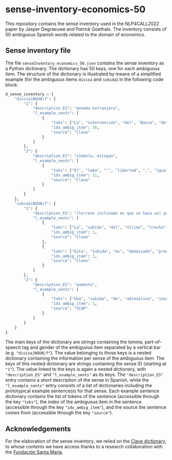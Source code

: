 # sense-inventory-economics-50
This repository contains the sense inventory used in the NLP4CALL2022 paper by Jasper Degraeuwe and Patrick Goethals. The inventory consists of 50 ambiguous Spanish words related to the domain of economics.
## Sense inventory file
The file <code>senseInventory_economics_50.json</code> contains the sense inventory as a Python dictionary. The dictionary has 50 keys, one for each ambiguous item. The structure of the dictionary is illustrated by means of a simplified example (for the ambiguous items <code>divisa</code> and <code>subida</code>) in the following code block:
```python
d_sense_inventory = {
    "divisa|NOUN|f": {
        "1": {
            "description_ES": "moneda extranjera",
            "l_example_sents": [
                {
                    "toks": ["La", "intervención", "del", "Banco", "de", "España", "en", "defensa", "de", "nuestra", "moneda", "está", "reduciendo", "las", "reservas", "de", "divisas", "."],
                    "idx_ambig_item": 16,
                    "source": "Clave"
                }
            ]
        },
        "2": {
            "description_ES": "símbolo, eslogan",
            "l_example_sents": [
                {
                    "toks": ["El", "lema", "‘", "libertad", ",", "igualdad", ",", "fraternidad", "’", "fue", "la", "divisa", "de", "la", "Revolución", "francesa", "de", "1789", "."],
                    "idx_ambig_item": 11,
                    "source": "Clave"
                }
            ]
        }
    },
    "subida|NOUN|f": {
        "1": {
            "description_ES": "(terreno inclinado en que se hace un) paso a un lugar más alto",
            "l_example_sents": [
                {
                    "toks": ["La", "subida", "del", "último", "trecho", "de", "la", "montaña", "fue", "agotadora", "."],
                    "idx_ambig_item": 1,
                    "source": "Clave"
                },
                {
                    "toks": ["Esta", "subida", "es", "demasiado", "pronunciada", "para", "ir", "en", "bicicleta", "."],
                    "idx_ambig_item": 1,
                    "source": "Clave"
                }
            ]
        },
        "2": {
            "description_ES": "aumento",
            "l_example_sents": [
                {
                    "toks": ["Una", "subida", "de", "adrenalina", "inundó", "sus", "poros", ",", "provocando", "que", "su", "respiración", "se", "entrecortase", "."],
                    "idx_ambig_item": 1,
                    "source": "SCAP"
                }
            ]
        }
    }
}
```
The main keys of the dictionary are strings containing the lemma, part-of-speech tag and gender of the ambiguous item separated by a vertical bar (e.g. <code>"divisa|NOUN|f"</code>). The value belonging to those keys is a nested dictionary containing the information per sense of the ambiguous item. The keys of this nested dictionary are strings containing the sense ID (starting at <code>"1"</code>). The value linked to the keys is again a nested dictionary, with <code>"description_ES"</code> and <code>"l_example_sents"</code> as its keys. The <code>"description_ES"</code> entry contains a short description of the sense in Spanish, while the <code>"l_example_sents"</code> entry consists of a list of dictionaries including the prototypical example sentence(s) for that sense. Each example sentence dictionary contains the list of tokens of the sentence (accessible through the key <code>"toks"</code>), the index of the ambiguous item in the sentence (accessible through the key <code>"idx_ambig_item"</code>), and the source the sentence comes from (accessible through the key <code>"source"</code>).
## Acknowledgements
For the elaboration of the sense inventory, we relied on the [Clave dictionary](https://www.grupo-sm.com/es/book/diccionario-clave-lengua-espa%C3%B1ola), to whose contents we have access thanks to a research collaboration with the [Fundación Santa María](https://www.fundacion-sm.org/).
